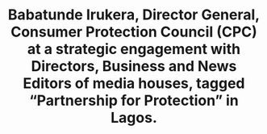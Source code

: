 ---
title: "Babatunde Irukera, Director General, Consumer Protection Council (CPC) at a strategic engagement with Directors, Business and News Editors of media houses, tagged “Partnership for Protection” in Lagos."
image: /uploads/engage-01.jpg
dimensions: 1012x675
---
